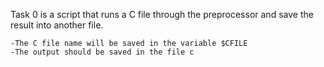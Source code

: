 Task 0 is a script that runs a C file through the preprocessor and save the result into another file.

	-The C file name will be saved in the variable $CFILE
	-The output should be saved in the file c


